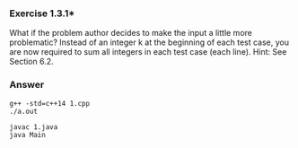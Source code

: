 ### Exercise 1.3.1*

What if the problem author decides to make the input a little more problematic? Instead of an integer k at the beginning of each test case, you are now required to sum all integers in each test case (each line). Hint: See Section 6.2.

### Answer

```shell
g++ -std=c++14 1.cpp
./a.out

javac 1.java
java Main
```

